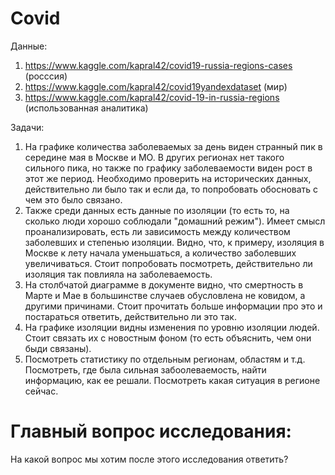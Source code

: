 # Covid

Данные: 
1. https://www.kaggle.com/kapral42/covid19-russia-regions-cases (росссия)
2. https://www.kaggle.com/kapral42/covid19yandexdataset (мир)
3. https://www.kaggle.com/kapral42/covid-19-in-russia-regions (использованная аналитика)

Задачи: 
1. На графике количества заболеваемых за день виден странный пик в середине мая в Москве и МО. В других регионах нет такого сильного пика, но также по графику заболеваемости виден рост в этот же период. Необходимо проверить на исторических данных, действительно ли было так и если да, то попробовать обосновать с чем это было связано. 
2. Также среди данных есть данные по изоляции (то есть то, на сколько люди хорошо соблюдали "домашний режим"). Имеет смысл проанализировать, есть ли зависимость между количеством заболевших и степенью изоляции. Видно, что, к примеру, изоляция в Москве к лету начала уменьшаться, а количество заболевших увеличиваться. Стоит попробовать посмотреть, действительно ли изоляция так повлияла на заболеваемость.
3. На столбчатой диаграмме в документе видно, что смертность в Марте и Мае в большинстве случаев обусловлена не ковидом, а другими причинами. Стоит прочитать больше информации про это и постараться ответить, действительно ли это так. 
4. На графике изоляции видны изменения по уровню изоляции людей. Стоит связать их с новостным фоном (то есть объяснить, чем они быди связаны).
5. Посмотреть статистику по отдельным регионам, областям и т.д. Посмотреть, где была сильная забоолеваемость, найти информацию, как ее решали. Посмотреть какая ситуация в регионе сейчас. 

# Главный вопрос исследования:

На какой вопрос мы хотим после этого исследования ответить?
